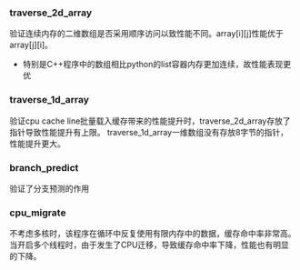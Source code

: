 ### traverse_2d_array
验证连续内存的二维数组是否采用顺序访问以致性能不同。array[i][j]性能优于array[j][i]。
* 特别是C++程序中的数组相比python的list容器内存更加连续，故性能表现更优 
### traverse_1d_array
 验证cpu cache line批量载入缓存带来的性能提升时，traverse_2d_array存放了指针导致性能提升有上限。
 traverse_1d_array一维数组没有存放8字节的指针，性能提升更大。
### branch_predict
 验证了分支预测的作用
### cpu_migrate
 不考虑多核时，该程序在循环中反复使用有限内存中的数据，缓存命中率非常高。
 当开启多个线程时，由于发生了CPU迁移，导致缓存命中率下降，性能也有明显的下降。